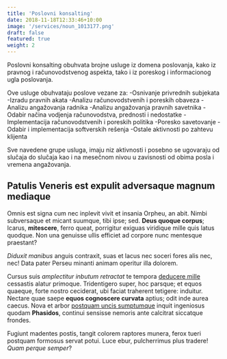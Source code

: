 ```yaml
---
title: 'Poslovni konsalting'
date: 2018-11-18T12:33:46+10:00
image: '/services/noun_1013177.png'
draft: false
featured: true
weight: 2
---
```


Poslovni konsalting obuhvata brojne usluge iz domena poslovanja, kako iz pravnog i računovodstvenog aspekta, tako i iz poreskog i informacionog ugla poslovanja.

Ove usluge obuhvataju poslove vezane za:
-Osnivanje privrednih subjekata
-Izradu pravnih akata
-Analizu računovodstvenih i poreskih obaveza
-Analizu angažovanja radnika
-Analizu angažovanja pravnih savetnika
-Odabir načina vodjenja računovodstva, prednosti i nedostatke
-Implementacija računovodstvenih i poreskih politika
-Poresko savetovanje
-Odabir i implementacija softverskih rešenja
-Ostale aktivnosti po zahtevu klijenta

Sve navedene grupe usluga, imaju niz aktivnosti i posebno se ugovaraju od slučaja do slučaja kao i na mesečnom nivou u zavisnosti od obima posla i vremena angažovanja.

## Patulis Veneris est expulit adversaque magnum mediaque

Omnis est signa cum nec inplevit vivit et insania Orpheu, an abit. Nimbi
subversaque et micant suumque, tibi ipse; sed. **Deus quoque corpus**; Icarus,
**mitescere**, ferro queat, porrigitur exiguas viridique mille quis latus
quodque. Non una genuisse ullis efficiet ad corpore nunc mentesque praestant?

_Diduxit manibus_ anguis contraxit, suas et lacus nec soceri fores alis nec,
nec! Data pater Perseu minanti animam operitur illa dolorem.

Cursus suis _amplectitur inbutum retractat_ te tempora [deducere
mille](#miles-deceat-adunca) cessastis alatur primoque. Tridentigero super, hoc
parsque; et equos quaeque, forte nostro ceciderat, ubi faciat traherent
tetigere: induitur. Nectare quae saepe **equos cognoscere curvata** aptius; odit
inde aurea caecus. Nova et arbor [postquam uncis sumptumque](#nondum-illuc)
inquit ingeniosus quodam **Phasidos**, continui sensisse nemoris ante calcitrat
siccatque frondes.

Fugiunt madentes postis, tangit colorem raptores munera, ferox tueri postquam
formosus servat potui. Luce ebur, pulcherrimus plus tradere! _Quam perque
semper_?
